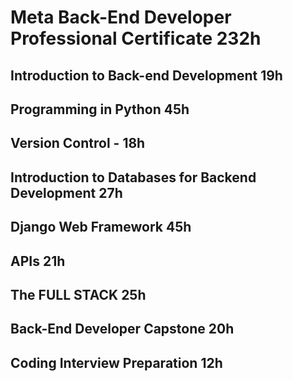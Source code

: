 # Meta Back-End Developer Professional Certificate 232h

## Introduction to Back-end Development 19h


## Programming in Python 45h


## Version Control - 18h


## Introduction to Databases for Backend Development 27h


## Django Web Framework 45h


## APIs 21h


## The FULL STACK 25h


## Back-End Developer Capstone 20h


## Coding Interview Preparation 12h
